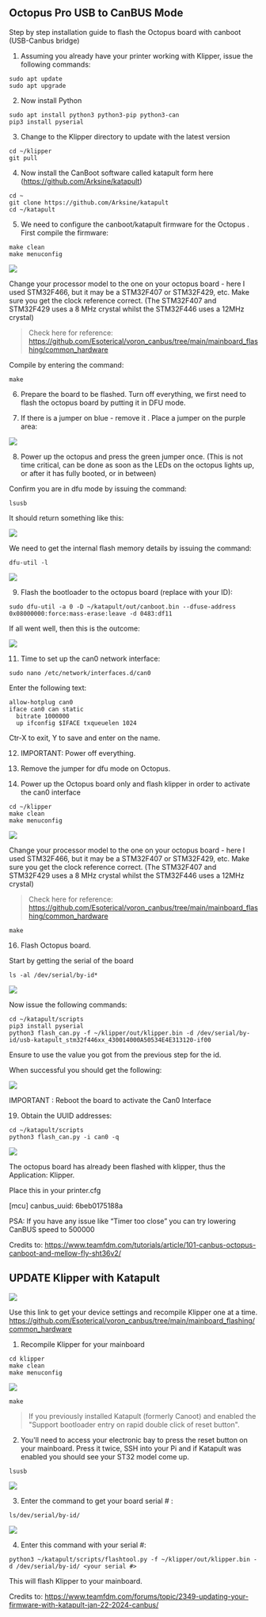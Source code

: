 ## Octopus Pro USB to CanBUS Mode

Step by step installation guide to flash the Octopus board with canboot (USB-Canbus bridge)

1. Assuming you already have your printer working with Klipper, issue the following commands:

```
sudo apt update
sudo apt upgrade
```

2. Now install Python

```
sudo apt install python3 python3-pip python3-can
pip3 install pyserial
```

3. Change to the Klipper directory to update with the latest version

```
cd ~/klipper
git pull
```

4. Now install the CanBoot software called katapult form here (https://github.com/Arksine/katapult) 

```
cd ~
git clone https://github.com/Arksine/katapult
cd ~/katapult
```

5. We need to configure the canboot/katapult firmware for the Octopus . First compile the firmware: 

```
make clean
make menuconfig
```

![](https://github.com/emebecnc/Guides/blob/main/Octopus%20Pro%20USB%20to%20CanBUS%20Mode/media/1.png?raw=true)

Change your processor model to the one on your octopus board - here I used STM32F466, but it may be a STM32F407 or STM32F429, etc. Make sure you get the clock reference correct. (The STM32F407 and STM32F429 uses a 8 MHz crystal whilst the STM32F446 uses a 12MHz crystal) 

>Check here for reference: https://github.com/Esoterical/voron_canbus/tree/main/mainboard_flashing/common_hardware 

Compile by entering the command: 

```
make
```

6. Prepare the board to be flashed. Turn off everything, we first need to flash the octopus board by putting it in DFU mode.

7. If there is a jumper on  blue - remove it . Place a jumper on the purple area: 

![](https://github.com/emebecnc/Guides/blob/main/Octopus%20Pro%20USB%20to%20CanBUS%20Mode/media/2.png?raw=true)

8. Power up the octopus and press the green jumper once. (This is not time critical, can be done as soon as the LEDs on the octopus lights up, or after it has fully booted, or in between) 

Confirm you are in dfu mode by issuing the command: 

```
lsusb
```

It should return something like this: 

![](https://github.com/emebecnc/Guides/blob/main/Octopus%20Pro%20USB%20to%20CanBUS%20Mode/media/3.png?raw=true)

We need to get the internal flash memory details by issuing the command: 

```
dfu-util -l
```

![](https://github.com/emebecnc/Guides/blob/main/Octopus%20Pro%20USB%20to%20CanBUS%20Mode/media/4.png?raw=true)

9. Flash the bootloader to the octopus board (replace with your ID): 

```
sudo dfu-util -a 0 -D ~/katapult/out/canboot.bin --dfuse-address 0x08000000:force:mass-erase:leave -d 0483:df11
```

If all went well, then this is the outcome: 

![](https://github.com/emebecnc/Guides/blob/main/Octopus%20Pro%20USB%20to%20CanBUS%20Mode/media/5.png?raw=true)

11. Time to set up the can0 network interface: 

```
sudo nano /etc/network/interfaces.d/can0
```

Enter the following text: 

```
allow-hotplug can0
iface can0 can static
  bitrate 1000000
  up ifconfig $IFACE txqueuelen 1024
  ```
  
Ctr-X to exit, Y to save and enter on the name. 

12. IMPORTANT: Power off everything. 

13. Remove the jumper for dfu mode on Octopus. 

14. Power up the Octopus board only and flash klipper in order to activate the can0 interface 

```
cd ~/klipper
make clean
make menuconfig
```

![](https://github.com/emebecnc/Guides/blob/main/Octopus%20Pro%20USB%20to%20CanBUS%20Mode/media/6.png?raw=true)

Change your processor model to the one on your octopus board - here I used STM32F466, but it may be a STM32F407 or STM32F429, etc. Make sure you get the clock reference correct. (The STM32F407 and STM32F429 uses a 8 MHz crystal whilst the STM32F446 uses a 12MHz crystal) 

>Check here for reference: https://github.com/Esoterical/voron_canbus/tree/main/mainboard_flashing/common_hardware 

```
make
```

16. Flash Octopus board. 

Start by getting the serial of the board 

```
ls -al /dev/serial/by-id*
```

![](https://github.com/emebecnc/Guides/blob/main/Octopus%20Pro%20USB%20to%20CanBUS%20Mode/media/7.png?raw=true)

Now issue the following commands: 

```
cd ~/katapult/scripts
pip3 install pyserial
python3 flash_can.py -f ~/klipper/out/klipper.bin -d /dev/serial/by-id/usb-katapult_stm32f446xx_430014000A50534E4E313120-if00
```

Ensure to use the value you got from the previous step for the id. 

When successful you should get the following: 

![](https://github.com/emebecnc/Guides/blob/main/Octopus%20Pro%20USB%20to%20CanBUS%20Mode/media/8.png?raw=true)

IMPORTANT : Reboot the board to activate the Can0 Interface

19. Obtain the UUID addresses: 

```
cd ~/katapult/scripts
python3 flash_can.py -i can0 -q
```

![](https://github.com/emebecnc/Guides/blob/main/Octopus%20Pro%20USB%20to%20CanBUS%20Mode/media/9.png?raw=true)

The octopus board has already been flashed with klipper, thus the Application: Klipper. 

Place this in your printer.cfg

[mcu]
canbus_uuid: 6beb0175188a

PSA: If you have any issue like “Timer too close” you can try lowering CanBUS speed to 500000

Credits to:
https://www.teamfdm.com/tutorials/article/101-canbus-octopus-canboot-and-mellow-fly-sht36v2/

## UPDATE Klipper with Katapult

![](https://github.com/emebecnc/Guides/blob/main/Octopus%20Pro%20USB%20to%20CanBUS%20Mode/media/10.png?raw=true)

Use this link to get your device settings and recompile Klipper one at a time.
https://github.com/Esoterical/voron_canbus/tree/main/mainboard_flashing/common_hardware 

1. Recompile Klipper for your mainboard 

```
cd klipper
make clean
make menuconfig
```
![](https://github.com/emebecnc/Guides/blob/main/Octopus%20Pro%20USB%20to%20CanBUS%20Mode/media/6.png?raw=true)
```
make
```
>If you previously installed Katapult (formerly Canoot) and enabled the "Support bootloader entry on rapid double click of reset button". 

2. You'll need to access your electronic bay to press the reset button on your mainboard. Press it twice, SSH into your Pi and if Katapult was enabled you should see your ST32 model come up. 

```
lsusb
```

![](https://github.com/emebecnc/Guides/blob/main/Octopus%20Pro%20USB%20to%20CanBUS%20Mode/media/11.png?raw=true)

3. Enter the command to get your board serial # : 

```
ls/dev/serial/by-id/ 
```

![](https://github.com/emebecnc/Guides/blob/main/Octopus%20Pro%20USB%20to%20CanBUS%20Mode/media/12.png?raw=true)

4. Enter this command with your serial #: 

```
python3 ~/katapult/scripts/flashtool.py -f ~/klipper/out/klipper.bin -d /dev/serial/by-id/ <your serial #> 
```

This will flash Klipper to your mainboard. 

Credits to: https://www.teamfdm.com/forums/topic/2349-updating-your-firmware-with-katapult-jan-22-2024-canbus/
